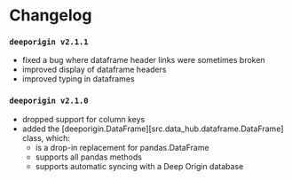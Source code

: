 # Changelog

### `deeporigin v2.1.1` 


- fixed a bug where dataframe header links were sometimes broken
- improved display of dataframe headers
- improved typing in dataframes

### `deeporigin v2.1.0` 


- dropped support for column keys
- added the [deeporigin.DataFrame][src.data_hub.dataframe.DataFrame] class, which:
    - is a drop-in replacement for pandas.DataFrame
    - supports all pandas methods
    - supports automatic syncing with a Deep Origin database
